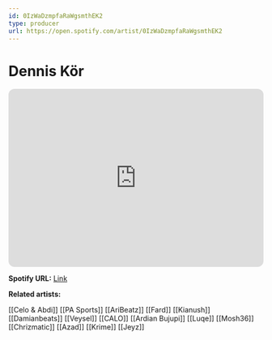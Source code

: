 ```yaml
---
id: 0IzWaDzmpfaRaWgsmthEK2
type: producer
url: https://open.spotify.com/artist/0IzWaDzmpfaRaWgsmthEK2
---
```

# Dennis Kör

<iframe style="border-radius:12px" src="https://open.spotify.com/embed/artist/0IzWaDzmpfaRaWgsmthEK2" width="100%" height="352" frameBorder="0" allowfullscreen="" allow="autoplay; clipboard-write; encrypted-media; fullscreen; picture-in-picture" loading="lazy"></iframe>

**Spotify URL:** [Link](https://open.spotify.com/artist/0IzWaDzmpfaRaWgsmthEK2)

**Related artists:**

[[Celo & Abdi]]
[[PA Sports]]
[[AriBeatz]]
[[Fard]]
[[Kianush]]
[[Damianbeats]]
[[Veysel]]
[[CALO]]
[[Ardian Bujupi]]
[[Luqe]]
[[Mosh36]]
[[Chrizmatic]]
[[Azad]]
[[Krime]]
[[Jeyz]]
